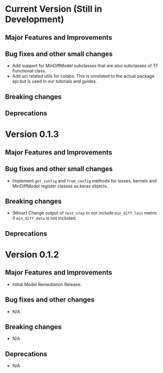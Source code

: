 <!-- mdlint off(HEADERS_TOO_MANY_H1) -->

# Current Version (Still in Development)

## Major Features and Improvements

## Bug fixes and other small changes

* Add support for MinDiffModel subclasses that are also subclasses of TF
Functional class.
* Add uci related utils for colabs. This is unrelated to the actual
package api but is used in our tutorials and guides.

## Breaking changes

## Deprecations

# Version 0.1.3

## Major Features and Improvements

## Bug fixes and other small changes

* Implement `get_config` and `from_config` methods for losses, kernels and
MinDiffModel register classes as keras objects.

## Breaking changes

* (Minor) Change output of `test_step` to not include `min_diff_loss` metric if
`min_diff_data` is not included.

## Deprecations

# Version 0.1.2

## Major Features and Improvements

*   Initial Model Remediation Release.

## Bug fixes and other changes

*  N/A

## Breaking changes

*   N/A

## Deprecations

*   N/A
